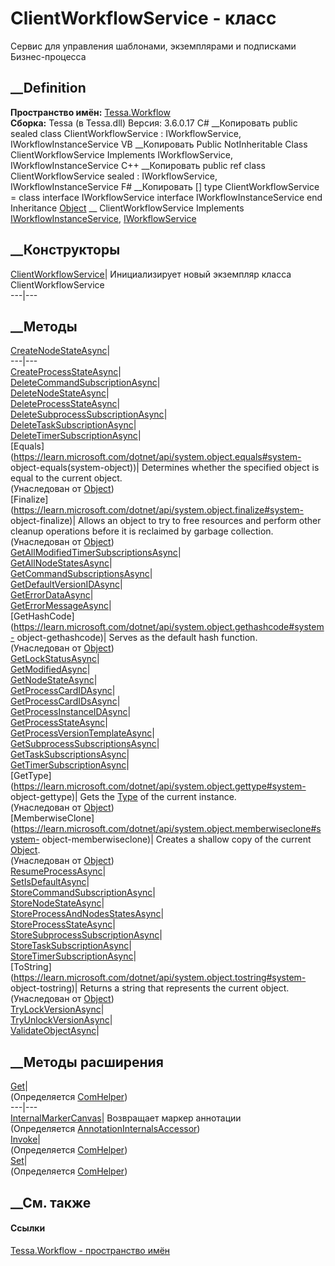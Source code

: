 # ClientWorkflowService - класс
Сервис для управления шаблонами, экземплярами и подписками Бизнес-процесса
## __Definition
 **Пространство имён:** [Tessa.Workflow](N_Tessa_Workflow.htm)  
 **Сборка:** Tessa (в Tessa.dll) Версия: 3.6.0.17
C# __Копировать
     public sealed class ClientWorkflowService : IWorkflowService, 
    	IWorkflowInstanceService
VB __Копировать
     Public NotInheritable Class ClientWorkflowService
    	Implements IWorkflowService, IWorkflowInstanceService
C++ __Копировать
     public ref class ClientWorkflowService sealed : IWorkflowService, 
    	IWorkflowInstanceService
F# __Копировать
     [<SealedAttribute>]
    type ClientWorkflowService = 
        class
            interface IWorkflowService
            interface IWorkflowInstanceService
        end
Inheritance
    [Object](https://learn.microsoft.com/dotnet/api/system.object) __ ClientWorkflowService
Implements
    [IWorkflowInstanceService](T_Tessa_Workflow_IWorkflowInstanceService.htm), [IWorkflowService](T_Tessa_Workflow_IWorkflowService.htm)
##  __Конструкторы
[ClientWorkflowService](M_Tessa_Workflow_ClientWorkflowService__ctor.htm)|
Инициализирует новый экземпляр класса ClientWorkflowService  
---|---  
##  __Методы
[CreateNodeStateAsync](M_Tessa_Workflow_ClientWorkflowService_CreateNodeStateAsync.htm)|  
---|---  
[CreateProcessStateAsync](M_Tessa_Workflow_ClientWorkflowService_CreateProcessStateAsync.htm)|  
[DeleteCommandSubscriptionAsync](M_Tessa_Workflow_ClientWorkflowService_DeleteCommandSubscriptionAsync.htm)|  
[DeleteNodeStateAsync](M_Tessa_Workflow_ClientWorkflowService_DeleteNodeStateAsync.htm)|  
[DeleteProcessStateAsync](M_Tessa_Workflow_ClientWorkflowService_DeleteProcessStateAsync.htm)|  
[DeleteSubprocessSubscriptionAsync](M_Tessa_Workflow_ClientWorkflowService_DeleteSubprocessSubscriptionAsync.htm)|  
[DeleteTaskSubscriptionAsync](M_Tessa_Workflow_ClientWorkflowService_DeleteTaskSubscriptionAsync.htm)|  
[DeleteTimerSubscriptionAsync](M_Tessa_Workflow_ClientWorkflowService_DeleteTimerSubscriptionAsync.htm)|  
[Equals](https://learn.microsoft.com/dotnet/api/system.object.equals#system-
object-equals\(system-object\))| Determines whether the specified object is
equal to the current object.  
(Унаследован от
[Object](https://learn.microsoft.com/dotnet/api/system.object))  
[Finalize](https://learn.microsoft.com/dotnet/api/system.object.finalize#system-
object-finalize)| Allows an object to try to free resources and perform other
cleanup operations before it is reclaimed by garbage collection.  
(Унаследован от
[Object](https://learn.microsoft.com/dotnet/api/system.object))  
[GetAllModifiedTimerSubscriptionsAsync](M_Tessa_Workflow_ClientWorkflowService_GetAllModifiedTimerSubscriptionsAsync.htm)|  
[GetAllNodeStatesAsync](M_Tessa_Workflow_ClientWorkflowService_GetAllNodeStatesAsync.htm)|  
[GetCommandSubscriptionsAsync](M_Tessa_Workflow_ClientWorkflowService_GetCommandSubscriptionsAsync.htm)|  
[GetDefaultVersionIDAsync](M_Tessa_Workflow_ClientWorkflowService_GetDefaultVersionIDAsync.htm)|  
[GetErrorDataAsync](M_Tessa_Workflow_ClientWorkflowService_GetErrorDataAsync.htm)|  
[GetErrorMessageAsync](M_Tessa_Workflow_ClientWorkflowService_GetErrorMessageAsync.htm)|  
[GetHashCode](https://learn.microsoft.com/dotnet/api/system.object.gethashcode#system-
object-gethashcode)| Serves as the default hash function.  
(Унаследован от
[Object](https://learn.microsoft.com/dotnet/api/system.object))  
[GetLockStatusAsync](M_Tessa_Workflow_ClientWorkflowService_GetLockStatusAsync.htm)|  
[GetModifiedAsync](M_Tessa_Workflow_ClientWorkflowService_GetModifiedAsync.htm)|  
[GetNodeStateAsync](M_Tessa_Workflow_ClientWorkflowService_GetNodeStateAsync.htm)|  
[GetProcessCardIDAsync](M_Tessa_Workflow_ClientWorkflowService_GetProcessCardIDAsync.htm)|  
[GetProcessCardIDsAsync](M_Tessa_Workflow_ClientWorkflowService_GetProcessCardIDsAsync.htm)|  
[GetProcessInstanceIDAsync](M_Tessa_Workflow_ClientWorkflowService_GetProcessInstanceIDAsync.htm)|  
[GetProcessStateAsync](M_Tessa_Workflow_ClientWorkflowService_GetProcessStateAsync.htm)|  
[GetProcessVersionTemplateAsync](M_Tessa_Workflow_ClientWorkflowService_GetProcessVersionTemplateAsync.htm)|  
[GetSubprocessSubscriptionsAsync](M_Tessa_Workflow_ClientWorkflowService_GetSubprocessSubscriptionsAsync.htm)|  
[GetTaskSubscriptionsAsync](M_Tessa_Workflow_ClientWorkflowService_GetTaskSubscriptionsAsync.htm)|  
[GetTimerSubscriptionAsync](M_Tessa_Workflow_ClientWorkflowService_GetTimerSubscriptionAsync.htm)|  
[GetType](https://learn.microsoft.com/dotnet/api/system.object.gettype#system-
object-gettype)| Gets the
[Type](https://learn.microsoft.com/dotnet/api/system.type) of the current
instance.  
(Унаследован от
[Object](https://learn.microsoft.com/dotnet/api/system.object))  
[MemberwiseClone](https://learn.microsoft.com/dotnet/api/system.object.memberwiseclone#system-
object-memberwiseclone)| Creates a shallow copy of the current
[Object](https://learn.microsoft.com/dotnet/api/system.object).  
(Унаследован от
[Object](https://learn.microsoft.com/dotnet/api/system.object))  
[ResumeProcessAsync](M_Tessa_Workflow_ClientWorkflowService_ResumeProcessAsync.htm)|  
[SetIsDefaultAsync](M_Tessa_Workflow_ClientWorkflowService_SetIsDefaultAsync.htm)|  
[StoreCommandSubscriptionAsync](M_Tessa_Workflow_ClientWorkflowService_StoreCommandSubscriptionAsync.htm)|  
[StoreNodeStateAsync](M_Tessa_Workflow_ClientWorkflowService_StoreNodeStateAsync.htm)|  
[StoreProcessAndNodesStatesAsync](M_Tessa_Workflow_ClientWorkflowService_StoreProcessAndNodesStatesAsync.htm)|  
[StoreProcessStateAsync](M_Tessa_Workflow_ClientWorkflowService_StoreProcessStateAsync.htm)|  
[StoreSubprocessSubscriptionAsync](M_Tessa_Workflow_ClientWorkflowService_StoreSubprocessSubscriptionAsync.htm)|  
[StoreTaskSubscriptionAsync](M_Tessa_Workflow_ClientWorkflowService_StoreTaskSubscriptionAsync.htm)|  
[StoreTimerSubscriptionAsync](M_Tessa_Workflow_ClientWorkflowService_StoreTimerSubscriptionAsync.htm)|  
[ToString](https://learn.microsoft.com/dotnet/api/system.object.tostring#system-
object-tostring)| Returns a string that represents the current object.  
(Унаследован от
[Object](https://learn.microsoft.com/dotnet/api/system.object))  
[TryLockVersionAsync](M_Tessa_Workflow_ClientWorkflowService_TryLockVersionAsync.htm)|  
[TryUnlockVersionAsync](M_Tessa_Workflow_ClientWorkflowService_TryUnlockVersionAsync.htm)|  
[ValidateObjectAsync](M_Tessa_Workflow_ClientWorkflowService_ValidateObjectAsync.htm)|  
## __Методы расширения
[Get](M_Tessa_Extensions_Default_Client_EDS_ComHelper_Get.htm)|  
(Определяется
[ComHelper](T_Tessa_Extensions_Default_Client_EDS_ComHelper.htm))  
---|---  
[InternalMarkerCanvas](M_Tessa_UI_Views_Charting_Annotations_AnnotationInternalsAccessor_InternalMarkerCanvas.htm)|
Возвращает маркер аннотации  
(Определяется
[AnnotationInternalsAccessor](T_Tessa_UI_Views_Charting_Annotations_AnnotationInternalsAccessor.htm))  
[Invoke](M_Tessa_Extensions_Default_Client_EDS_ComHelper_Invoke.htm)|  
(Определяется
[ComHelper](T_Tessa_Extensions_Default_Client_EDS_ComHelper.htm))  
[Set](M_Tessa_Extensions_Default_Client_EDS_ComHelper_Set.htm)|  
(Определяется
[ComHelper](T_Tessa_Extensions_Default_Client_EDS_ComHelper.htm))  
##  __См. также
#### Ссылки
[Tessa.Workflow - пространство имён](N_Tessa_Workflow.htm)
